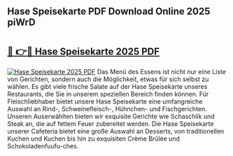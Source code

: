 ## Hase Speisekarte PDF Download Online 2025 piWrD

# <h2><a href="http://gcd80v.nevu.top/?p=Hase+Speisekarte">🔗 👉🔴 Hase Speisekarte 2025 PDF</a></h2>

[![Hase Speisekarte 2025 PDF](https://i.imgur.com/dBaPXMq.png)](http://gcd80v.nevu.top/?p=Hase+Speisekarte)
Das Menü des Essens ist nicht nur eine Liste von Gerichten, sondern auch die Möglichkeit, etwas für sich selbst zu wählen. Es gibt viele frische Salate auf der Hase Speisekarte unseres Restaurants, die Sie in unserem speziellen Bereich finden können. Für Fleischliebhaber bietet unsere Hase Speisekarte eine umfangreiche Auswahl an Rind-, Schweinefleisch-, Hühnchen- und Fischgerichten. Unseren Auserwählten bieten wir exquisite Gerichte wie Schaschlik und Steak an, die auf fettem Feuer zubereitet werden. Die Hase Speisekarte unserer Cafeteria bietet eine große Auswahl an Desserts, von traditionellen Kuchen und Kuchen bis hin zu exquisiten Crème Brûlée und Schokoladenfuufu-ches.
